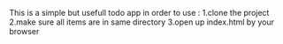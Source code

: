 This is a simple but usefull todo app
in order to use :
1.clone the project
2.make sure all items are in same directory 
3.open up index.html by your browser
